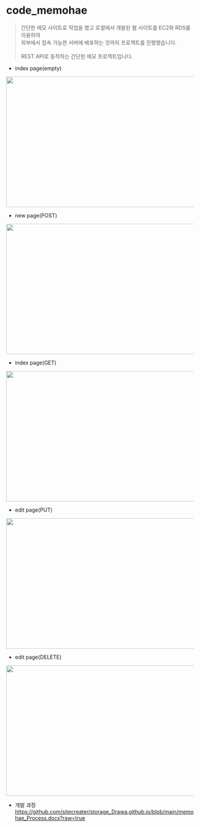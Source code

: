 # code_memohae

> 간단한 메모 사이트로 작업을 했고 로컬에서 개발된 웹 사이트를 EC2와 RDS를 이용하여
> <br>외부에서 접속 가능한 서버에 배포하는 것까지 프로젝트를 진행했습니다.</br>
> <br>REST API로 동작하는 간단한 메모 프로젝트입니다.</br>

- index page(empty)
<p align="center"><img src="https://user-images.githubusercontent.com/85089341/228165597-3c25adb6-3bc9-464c-a7cc-93457a163114.png" width="700" height="350"></p>

- new page(POST)
<p align="center"><img src="https://user-images.githubusercontent.com/85089341/228167082-581f3cab-1b88-4962-931c-7fd04085b107.png" width="700" height="350"></p>

- index page(GET)
<p align="center"><img src="https://user-images.githubusercontent.com/85089341/228166875-02fa2389-6574-4360-9103-f589d614f97d.png" width="700" height="350"></p>

- edit page(PUT)
<p align="center"><img src="https://user-images.githubusercontent.com/85089341/228167191-ea46e1f2-f9a0-42db-955e-38afd33cd3da.png" width="700" height="350"></p>

- edit page(DELETE)
<p align="center"><img src="https://user-images.githubusercontent.com/85089341/228167817-3a7becf4-64e9-4155-b38d-ec5344af1295.png" width="700" height="350"></p>


- 개발 과정
  https://github.com/sitecreater/storage_Drawa.github.io/blob/main/memohae_Process.docx?raw=true
